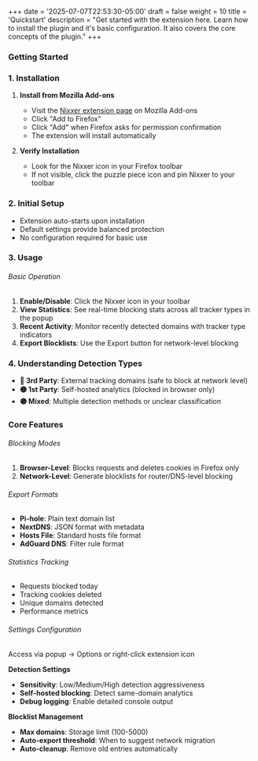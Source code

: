 +++
date = '2025-07-07T22:53:30-05:00'
draft = false
weight = 10
title = 'Quickstart'
description = "Get started with the extension here. Learn how to install the plugin and it's basic configuration. It also covers the core concepts of the plugin."
+++

### Getting Started

### 1. Installation

1. **Install from Mozilla Add-ons**
   - Visit the [Nixxer extension page](https://addons.mozilla.org/addon/nixxer/) on Mozilla Add-ons
   - Click "Add to Firefox"
   - Click "Add" when Firefox asks for permission confirmation
   - The extension will install automatically

2. **Verify Installation**
   - Look for the Nixxer icon in your Firefox toolbar
   - If not visible, click the puzzle piece icon and pin Nixxer to your toolbar

### 2. Initial Setup

- Extension auto-starts upon installation
- Default settings provide balanced protection
- No configuration required for basic use

### 3. Usage

###### Basic Operation

1. **Enable/Disable**: Click the Nixxer icon in your toolbar
2. **View Statistics**: See real-time blocking stats across all tracker types in the popup
3. **Recent Activity**: Monitor recently detected domains with tracker type indicators
4. **Export Blocklists**: Use the Export button for network-level blocking

### 4. Understanding Detection Types

- **🔴 3rd Party**: External tracking domains (safe to block at network level)
- **🟡 1st Party**: Self-hosted analytics (blocked in browser only)
- **🟣 Mixed**: Multiple detection methods or unclear classification

### Core Features

###### Blocking Modes

1. **Browser-Level**: Blocks requests and deletes cookies in Firefox only
2. **Network-Level**: Generate blocklists for router/DNS-level blocking

###### Export Formats

- **Pi-hole**: Plain text domain list
- **NextDNS**: JSON format with metadata
- **Hosts File**: Standard hosts file format
- **AdGuard DNS**: Filter rule format

###### Statistics Tracking

- Requests blocked today
- Tracking cookies deleted
- Unique domains detected
- Performance metrics

###### Settings Configuration

Access via popup → Options or right-click extension icon

**Detection Settings**

- **Sensitivity**: Low/Medium/High detection aggressiveness
- **Self-hosted blocking**: Detect same-domain analytics
- **Debug logging**: Enable detailed console output

**Blocklist Management**

- **Max domains**: Storage limit (100-5000)
- **Auto-export threshold**: When to suggest network migration
- **Auto-cleanup**: Remove old entries automatically
